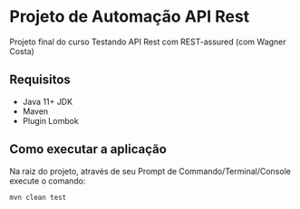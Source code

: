 # Projeto de Automação API Rest

Projeto final do curso Testando API Rest com REST-assured (com Wagner Costa)

##  Requisitos
* Java 11+ JDK
* Maven
* Plugin Lombok

## Como executar a aplicação

Na raiz do projeto, através de seu Prompt de Commando/Terminal/Console execute o comando:

```bash
mvn clean test
```